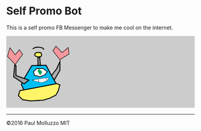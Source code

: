 # Self Promo Bot

This is a self promo FB Messenger to make me cool on the internet.

![](./public/assets/chatbot.gif)

---

©2016 Paul Molluzzo
MIT
